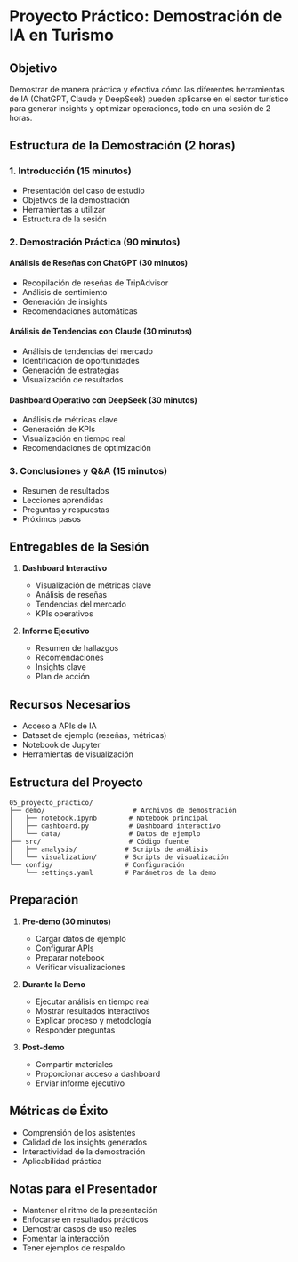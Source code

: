 # Proyecto Práctico: Demostración de IA en Turismo

## Objetivo
Demostrar de manera práctica y efectiva cómo las diferentes herramientas de IA (ChatGPT, Claude y DeepSeek) pueden aplicarse en el sector turístico para generar insights y optimizar operaciones, todo en una sesión de 2 horas.

## Estructura de la Demostración (2 horas)

### 1. Introducción (15 minutos)
- Presentación del caso de estudio
- Objetivos de la demostración
- Herramientas a utilizar
- Estructura de la sesión

### 2. Demostración Práctica (90 minutos)
#### Análisis de Reseñas con ChatGPT (30 minutos)
- Recopilación de reseñas de TripAdvisor
- Análisis de sentimiento
- Generación de insights
- Recomendaciones automáticas

#### Análisis de Tendencias con Claude (30 minutos)
- Análisis de tendencias del mercado
- Identificación de oportunidades
- Generación de estrategias
- Visualización de resultados

#### Dashboard Operativo con DeepSeek (30 minutos)
- Análisis de métricas clave
- Generación de KPIs
- Visualización en tiempo real
- Recomendaciones de optimización

### 3. Conclusiones y Q&A (15 minutos)
- Resumen de resultados
- Lecciones aprendidas
- Preguntas y respuestas
- Próximos pasos

## Entregables de la Sesión
1. **Dashboard Interactivo**
   - Visualización de métricas clave
   - Análisis de reseñas
   - Tendencias del mercado
   - KPIs operativos

2. **Informe Ejecutivo**
   - Resumen de hallazgos
   - Recomendaciones
   - Insights clave
   - Plan de acción

## Recursos Necesarios
- Acceso a APIs de IA
- Dataset de ejemplo (reseñas, métricas)
- Notebook de Jupyter
- Herramientas de visualización

## Estructura del Proyecto
```
05_proyecto_practico/
├── demo/                      # Archivos de demostración
│   ├── notebook.ipynb        # Notebook principal
│   ├── dashboard.py          # Dashboard interactivo
│   └── data/                 # Datos de ejemplo
├── src/                      # Código fuente
│   ├── analysis/            # Scripts de análisis
│   └── visualization/       # Scripts de visualización
└── config/                  # Configuración
    └── settings.yaml        # Parámetros de la demo
```

## Preparación
1. **Pre-demo (30 minutos)**
   - Cargar datos de ejemplo
   - Configurar APIs
   - Preparar notebook
   - Verificar visualizaciones

2. **Durante la Demo**
   - Ejecutar análisis en tiempo real
   - Mostrar resultados interactivos
   - Explicar proceso y metodología
   - Responder preguntas

3. **Post-demo**
   - Compartir materiales
   - Proporcionar acceso a dashboard
   - Enviar informe ejecutivo

## Métricas de Éxito
- Comprensión de los asistentes
- Calidad de los insights generados
- Interactividad de la demostración
- Aplicabilidad práctica

## Notas para el Presentador
- Mantener el ritmo de la presentación
- Enfocarse en resultados prácticos
- Demostrar casos de uso reales
- Fomentar la interacción
- Tener ejemplos de respaldo 